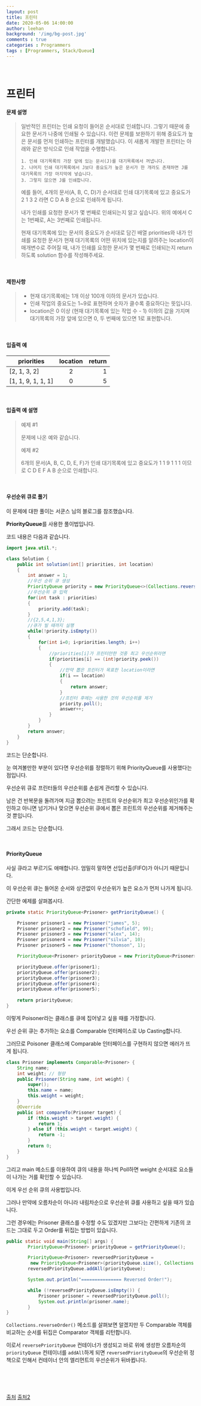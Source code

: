 ```yaml
---
layout: post
title: 프린터
date: 2020-05-06 14:00:00
author: leehan
background: '/img/bg-post.jpg'
comments : true
categories : Programmers
tags : [Programmers, Stack/Queue]
---
```




<br/>

# 프린터

#### 문제 설명

> 일반적인 프린터는 인쇄 요청이 들어온 순서대로 인쇄합니다. 그렇기 때문에 중요한 문서가 나중에 인쇄될 수 있습니다. 이런 문제를 보완하기 위해 중요도가 높은 문서를 먼저 인쇄하는 프린터를 개발했습니다. 이 새롭게 개발한 프린터는 아래와 같은 방식으로 인쇄 작업을 수행합니다.
>
> ```
> 1. 인쇄 대기목록의 가장 앞에 있는 문서(J)를 대기목록에서 꺼냅니다.
> 2. 나머지 인쇄 대기목록에서 J보다 중요도가 높은 문서가 한 개라도 존재하면 J를 대기목록의 가장 마지막에 넣습니다.
> 3. 그렇지 않으면 J를 인쇄합니다.
> ```
>
> 예를 들어, 4개의 문서(A, B, C, D)가 순서대로 인쇄 대기목록에 있고 중요도가 2 1 3 2 라면 C D A B 순으로 인쇄하게 됩니다.
>
> 내가 인쇄를 요청한 문서가 몇 번째로 인쇄되는지 알고 싶습니다. 위의 예에서 C는 1번째로, A는 3번째로 인쇄됩니다.
>
> 현재 대기목록에 있는 문서의 중요도가 순서대로 담긴 배열 priorities와 내가 인쇄를 요청한 문서가 현재 대기목록의 어떤 위치에 있는지를 알려주는 location이 매개변수로 주어질 때, 내가 인쇄를 요청한 문서가 몇 번째로 인쇄되는지 return 하도록 solution 함수를 작성해주세요.

<br/>

#### 제한사항

> - 현재 대기목록에는 1개 이상 100개 이하의 문서가 있습니다.
> - 인쇄 작업의 중요도는 1~9로 표현하며 숫자가 클수록 중요하다는 뜻입니다.
> - location은 0 이상 (현재 대기목록에 있는 작업 수 - 1) 이하의 값을 가지며 대기목록의 가장 앞에 있으면 0, 두 번째에 있으면 1로 표현합니다.

<br/>

#### 입출력 예

| priorities         | location | return |
| ------------------ | :------: | -----: |
| [2, 1, 3, 2]       |    2     |      1 |
| [1, 1, 9, 1, 1, 1] |    0     |      5 |

<br/>

#### 입출력 예 설명

> 예제 #1
>
> 문제에 나온 예와 같습니다.
>
> 예제 #2
>
> 6개의 문서(A, B, C, D, E, F)가 인쇄 대기목록에 있고 중요도가 1 1 9 1 1 1 이므로 C D E F A B 순으로 인쇄합니다.

<br/>

#### 우선순위 큐로 풀기

이 문제에 대한 풀이는 서쿤스 님의 블로그를 참조했습니다.

**PriorityQueue**를 사용한 풀이법입니다.

코드 내용은 다음과 같습니다.

```java
import java.util.*;

class Solution {
    public int solution(int[] priorities, int location) 
    {
        int answer = 1;
        //우선 순위 큐 생성
        PriorityQueue priority = new PriorityQueue<>(Collections.reverseOrder());
        //우선순위 큐 입력
        for(int task : priorities)
        {
            priority.add(task);
        }
        //{2,5,4,1,3};
        //큐가 빌 때까지 실행
        while(!priority.isEmpty())
        {
            for(int i=0; i<priorities.length; i++)
            {
                //priorities[i]가 프린터안한 것중 최고 우선순위라면
                if(priorities[i] == (int)priority.peek())
                {
                    //만약 뽑은 프린터가 목표한 location이라면
                    if(i == location)
                    {
                        return answer;
                    }
                    //프린터 후에는 사용한 것의 우선순위를 제거
                    priority.poll();
                    answer++;
                }
            }
        }
        return answer;
    }
}
```

코드는 단순합니다.

눈 여겨볼만한 부분이 있다면 우선순위를 정렬하기 위해 PriorityQueue를 사용했다는 점입니다.

우선순위 큐로 프린터들의 우선순위를 손쉽게 관리할 수 있습니다.

남은 건 반복문을 돌려가며 지금 뽑으려는 프린트의 우선순위가 최고 우선순위인가를 확인하고 아니면 넘기거나 맞으면 우선순위 큐에서 뽑은 프린트의 우선순위를 제거해주는 것 뿐입니다.

그래서 코드는 단순합니다.

<br/>

#### PriorityQueue

사실 큐라고 부르기도 애매합니다. 엄밀히 말하면 선입선출(FIFO)가 아니기 때문입니다.

이 우선순위 큐는 들어온 순서와 상관없이 우선순위가 높은 요소가 먼저 나가게 됩니다. 

간단한 예제를 살펴봅시다.

```java
private static PriorityQueue<Prisoner> getPriorityQueue() {

    Prisoner prisoner1 = new Prisoner("james", 5);
    Prisoner prisoner2 = new Prisoner("schofield", 99);
    Prisoner prisoner3 = new Prisoner("alex", 14);
    Prisoner prisoner4 = new Prisoner("silvia", 10);
    Prisoner prisoner5 = new Prisoner("thomson", 1);

    PriorityQueue<Prisoner> priorityQueue = new PriorityQueue<Prisoner>();

    priorityQueue.offer(prisoner1);
    priorityQueue.offer(prisoner2);
    priorityQueue.offer(prisoner3);
    priorityQueue.offer(prisoner4);
    priorityQueue.offer(prisoner5);
    
    return priorityQueue;
}
```

이렇게 Poisoner라는 클래스를 큐에 집어넣고 싶을 때를 가정합니다.

우선 순위 큐는 추가하는 요소를 Comparable 인터페이스로 Up Casting합니다.

그러므로 Poisoner 클래스에 Comparable 인터페이스를 구현하지 않으면 에러가 뜨게 됩니다.

```java
class Prisoner implements Comparable<Prisoner> {
    String name;
    int weight; // 형량
    public Prisoner(String name, int weight) {
        super();
        this.name = name;
        this.weight = weight;
    }
    @Override
    public int compareTo(Prisoner target) {
        if (this.weight > target.weight) {
            return 1;
        } else if (this.weight < target.weight) {
            return -1;
        }
        return 0;
    }
}
```

그리고 main 메소드를 이용하여 큐의 내용을 하나씩 Poll하면 weight 순서대로 요소들이 나가는 거를 확인할 수 있습니다.

이게 우선 순위 큐의 사용법입니다.

그러나 만약에 오름차순이 아니라 내림차순으로 우선순위 큐를 사용하고 싶을 때가 있습니다.

그런 경우에는 Prisoner 클래스를 수정할 수도 있겠지만 그보다는 간편하게 기존의 코드는 그대로 두고 Order를 뒤집는 방법이 있습니다.

```java
public static void main(String[] args) {
        PriorityQueue<Prisoner> priorityQueue = getPriorityQueue();

        PriorityQueue<Prisoner> reversedPriorityQueue = 
         new PriorityQueue<Prisoner>(priorityQueue.size(), Collections.reverseOrder());
        reversedPriorityQueue.addAll(priorityQueue);

        System.out.println("=============== Reversed Order!");

        while (!reversedPriorityQueue.isEmpty()) {
            Prisoner prisoner = reversedPriorityQueue.poll();
            System.out.println(prisoner.name);
        }
}
```

`Collections.reverseOrder()` 메소드를 살펴보면 알겠지만 두 Comparable 객체를 비교하는 순서를 뒤집은 Comparator 객체를 리턴합니다.

이로서 `reversePriorityQueue`  컨테이너가 생성되고 바로 위에 생성한 오름차순의 `priorityQueue` 컨테이너를 `addAll`하게 되면 `reversedPriorityQueue`의 우선순위 정책으로 인해서 컨테이너 안의 엘리먼트의 우선순위가 뒤바뀝니다.

<br/>

<br/>

<br/>

[출처](https://n1tjrgns.tistory.com/190) [출처2](http://asuraiv.blogspot.com/2015/11/java-priorityqueue.html)
